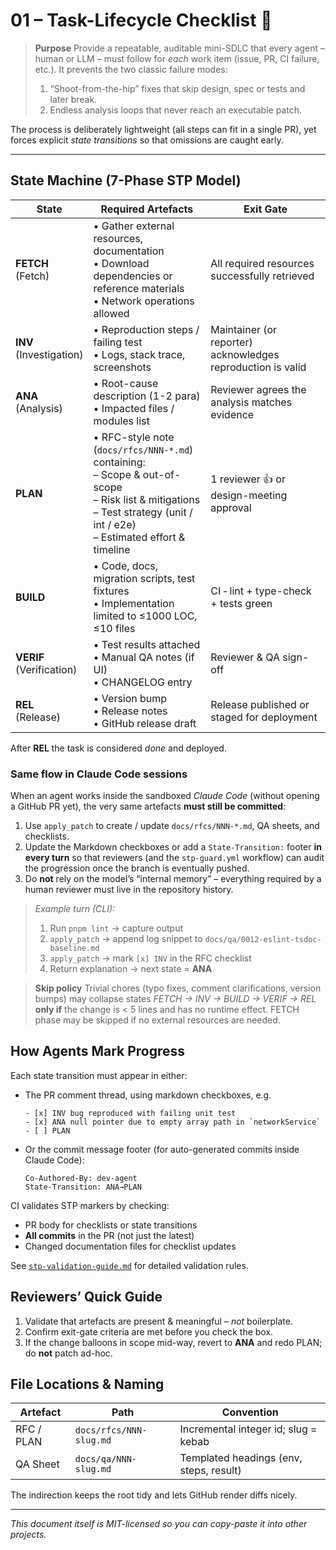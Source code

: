 <!--
This documentation is licensed under the MIT License.
See LICENSE-MIT for details.
-->

# 01 – Task-Lifecycle Checklist 🚦

> **Purpose** Provide a repeatable, auditable mini-SDLC that every agent – human
> or LLM – must follow for _each_ work item (issue, PR, CI failure, etc.). It
> prevents the two classic failure modes:
>
> 1. “Shoot-from-the-hip” fixes that skip design, spec or tests and later break.
> 2. Endless analysis loops that never reach an executable patch.

The process is deliberately lightweight (all steps can fit in a single PR), yet
forces explicit _state transitions_ so that omissions are caught early.

---

## State Machine (7-Phase STP Model)

| State                      | Required Artefacts                                                                                                                                                                    | Exit Gate                                                   |
| -------------------------- | ------------------------------------------------------------------------------------------------------------------------------------------------------------------------------------- | ----------------------------------------------------------- |
| **FETCH**<br>(Fetch)       | • Gather external resources, documentation<br>• Download dependencies or reference materials<br>• Network operations allowed                                                          | All required resources successfully retrieved               |
| **INV**<br>(Investigation) | • Reproduction steps / failing test<br>• Logs, stack trace, screenshots                                                                                                               | Maintainer (or reporter) acknowledges reproduction is valid |
| **ANA**<br>(Analysis)      | • Root-cause description (1-2 para)<br>• Impacted files / modules list                                                                                                                | Reviewer agrees the analysis matches evidence               |
| **PLAN**                   | • RFC-style note (`docs/rfcs/NNN-*.md`) containing:<br> – Scope & out-of-scope<br> – Risk list & mitigations<br> – Test strategy (unit / int / e2e)<br> – Estimated effort & timeline | 1 reviewer 👍 or design-meeting approval                    |
| **BUILD**                  | • Code, docs, migration scripts, test fixtures<br>• Implementation limited to ≤1000 LOC, ≤10 files                                                                                   | CI ‑ lint + type-check + tests green                        |
| **VERIF**<br>(Verification)| • Test results attached<br>• Manual QA notes (if UI)<br>• CHANGELOG entry                                                                                                             | Reviewer & QA sign-off                                      |
| **REL**<br>(Release)       | • Version bump<br>• Release notes<br>• GitHub release draft                                                                                                                          | Release published or staged for deployment                  |

After **REL** the task is considered _done_ and deployed.

### Same flow in Claude Code sessions

When an agent works inside the sandboxed _Claude Code_ (without opening a GitHub
PR yet), the very same artefacts **must still be committed**:

1. Use `apply_patch` to create / update `docs/rfcs/NNN-*.md`, QA sheets, and
   checklists.
2. Update the Markdown checkboxes or add a `State-Transition:` footer **in
   every turn** so that reviewers (and the `stp-guard.yml` workflow) can audit
   the progression once the branch is eventually pushed.
3. Do **not** rely on the model’s “internal memory” – everything required by a
   human reviewer must live in the repository history.

> _Example turn (CLI):_
>
> 1. Run `pnpm lint` → capture output
> 2. `apply_patch` → append log snippet to `docs/qa/0012-eslint-tsdoc-baseline.md`
> 3. `apply_patch` → mark `[x] INV` in the RFC checklist
> 4. Return explanation → next state = **ANA**

> **Skip policy** Trivial chores (typo fixes, comment clarifications, version
> bumps) may collapse states _FETCH → INV → BUILD → VERIF → REL_ **only if** the change is
> < 5 lines and has no runtime effect. FETCH phase may be skipped if no external resources are needed.

## How Agents Mark Progress

Each state transition must appear in either:

- The PR comment thread, using markdown checkboxes, e.g.
  ```
  - [x] INV bug reproduced with failing unit test
  - [x] ANA null pointer due to empty array path in `networkService`
  - [ ] PLAN
  ```
- Or the commit message footer (for auto-generated commits inside Claude Code):
  ```
  Co-Authored-By: dev-agent
  State-Transition: ANA→PLAN
  ```

CI validates STP markers by checking:

- PR body for checklists or state transitions
- **All commits** in the PR (not just the latest)
- Changed documentation files for checklist updates

See [`stp-validation-guide.md`](./stp-validation-guide.md) for detailed validation rules.

## Reviewers’ Quick Guide

1. Validate that artefacts are present & meaningful – _not_ boilerplate.
2. Confirm exit-gate criteria are met before you check the box.
3. If the change balloons in scope mid-way, revert to **ANA** and redo PLAN; do
   **not** patch ad-hoc.

## File Locations & Naming

| Artefact   | Path                    | Convention                              |
| ---------- | ----------------------- | --------------------------------------- |
| RFC / PLAN | `docs/rfcs/NNN-slug.md` | Incremental integer id; slug = kebab    |
| QA Sheet   | `docs/qa/NNN-slug.md`   | Templated headings (env, steps, result) |

The indirection keeps the root tidy and lets GitHub render diffs nicely.

---

_This document itself is MIT-licensed so you can copy-paste it into other
projects._
